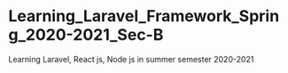 # Learning_Laravel_Framework_Spring_2020-2021_Sec-B
Learning Laravel, React js, Node js in summer semester 2020-2021 
